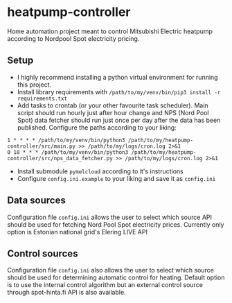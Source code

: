 # heatpump-controller
Home automation project meant to control Mitsubishi Electric heatpump according to Nordpool Spot electricity pricing.

## Setup
- I highly recommend installing a python virtual environment for running this project.
- Install library requirements with `/path/to/my/venv/bin/pip3 install -r requirements.txt`
- Add tasks to crontab (or your other favourite task scheduler). Main script should run hourly just after hour change and NPS (Nord Pool Spot) data fetcher should run just once per day after the data has been published. Configure the paths according to your liking:
```
1 * * * * /path/to/my/venv/bin/python3 /path/to/my/heatpump-controller/src/main.py >> /path/to/my/logs/cron.log 2>&1
0 18 * * * /path/to/my/venv/bin/python3 /path/to/my/heatpump-controller/src/nps_data_fetcher.py >> /path/to/my/logs/cron.log 2>&1

```
- Install submodule `pymelcloud` according to it's instructions
- Configure `config.ini.example` to your liking and save it as `config.ini`

## Data sources
Configuration file `config.ini` allows the user to select which source API should be used for fetching Nord Pool Spot electricity prices. Currently only option is Estonian national grid's Elering LIVE API

## Control sources
Configuration file `config.ini` also allows the user to select which source should be used for determining automatic control for heating. Default option is to use the internal control algorithm but an external control source through spot-hinta.fi API is also available. 
